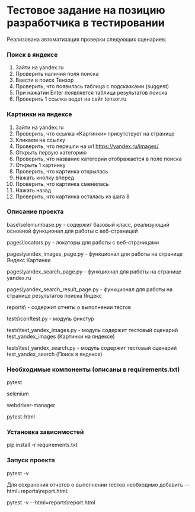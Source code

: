# Тестовое задание на позицию разработчика в тестировании
Реализована автоматизация проверки следующих сценариев:

### Поиск в яндексе
1)	Зайти на yandex.ru
2)	Проверить наличия поля поиска
3)	Ввести в поиск Тензор
4)	Проверить, что появилась таблица с подсказками (suggest)  
5)	При нажатии Enter появляется таблица результатов поиска
6)	Проверить 1 ссылка ведет на сайт tensor.ru

### Картинки на яндексе
 
1)	Зайти на yandex.ru
2)	Проверить, что ссылка «Картинки» присутствует на странице
3)	Кликаем на ссылку
4)	Проверить, что перешли на url https://yandex.ru/images/
5)	Открыть первую категорию
6)	Проверить, что название категории отображается в поле поиска
7)	Открыть 1 картинку
8)	Проверить, что картинка открылась
9)	Нажать кнопку вперед
10)	Проверить, что картинка сменилась
11)	Нажать назад
12)	Проверить, что картинка осталась из шага 8


### Описание проекта
base\seleniumbase.py - содержит базовый класс, реализующий основной функционал для работы с веб-страницей

pages\locators.py - локаторы для работы с веб-страницами

pages\yandex_images_page.py - функционал для работы на странице Яндекс Картинки

pages\yandex_search_page.py - функционал для работы на странице yandex.ru

pages\yandex_search_result_page.py - функционал для работы на странице результатов поиска Яндекс

reports\ - содержит отчеты о выполнении тестов

tests\conftest.py - модуль фикстур

tests\test_yandex_images.py - модуль содержит тестовый сценарий test_yandex_images (Картинки на яндексе)

tests\test_yandex_search.py - модуль содержит тестовый сценарий test_yandex_search (Поиск в яндексе)


### Необходимые компоненты (описаны в requirements.txt)
pytest

selenium

webdriver-manager

pytest-html

### Установка зависимостей
pip install -r requirements.txt

### Запуск проекта
pytest -v

Для сохранения отчетов о выполнении тестов необходимо добавить --html=reports\report.html:

pytest -v --html=reports\report.html
